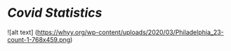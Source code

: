 # *Covid Statistics*
  ![alt text] (https://whyy.org/wp-content/uploads/2020/03/Philadelphia_23-count-1-768x459.png)

